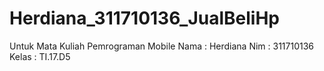 # Herdiana_311710136_JualBeliHp
Untuk Mata Kuliah Pemrograman Mobile
Nama  : Herdiana
Nim   : 311710136
Kelas : TI.17.D5
